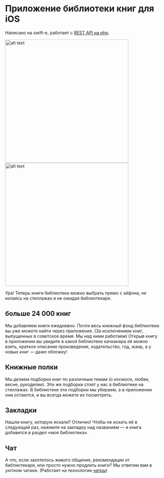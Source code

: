 # Приложение библиотеки книг для iOS


Написано на swift-е, работает с [REST API на php](gorbib/api).


<img src="https://is1-ssl.mzstatic.com/image/thumb/Purple49/v4/ef/40/26/ef402614-e8dd-a02e-1cef-04b36bd1414d/pr_source.png/0x0ss.jpg" alt="alt text" width="400px">
<img src="https://is1-ssl.mzstatic.com/image/thumb/Purple49/v4/1e/2b/02/1e2b0240-c81d-cf97-c37f-5e55958442ac/pr_source.png/0x0ss.jpg" alt="alt text" width="400px">

Ура! Теперь книги библиотеки можно выбрать прямо с айфона, не копаясь на стеллажах и не ожидая библиотекаря.

## больше 24 000 книг
Мы добавляем книги ежедневно. Почти весь книжный фонд библиотеки вы уже можете найти через приложение. (За исключением книг, выпущенных в советское время. Мы над ними работаем)
Открыв книгу в приложении вы увидите в какой библиотеке качканара её можно взять, краткое описание произведения, издательство, год, жанр, а у новых книг — даже обложку! 


## Книжные полки
Мы делаем подборки книг по различным темам (о космосе, любви, весне, рукоделии). Эти же подборки стоят у нас в библиотеке на стеллажах. В библиотеке эти подборки мы убираем, а в приложении они остаются, и вы всегда можете их посмотреть.


## Закладки
Нашли книгу, которую искали? Отлично! Чтобы не искать её в следующий раз, нажмите на закладку над названием — и книга добавится в раздел «моя библиотека».


## Чат
А что, если захотелось живого общения, рекомендации от библиотекаря, или просто нужно продлить книги? Мы ответим вам в уютном чатике. 
(Работает на технологии [чатры](http://chatra.io))
